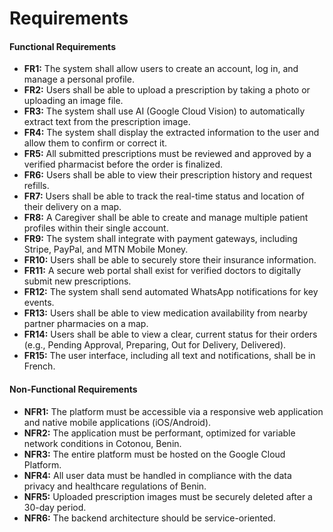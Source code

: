 # Requirements

#### **Functional Requirements**
* **FR1:** The system shall allow users to create an account, log in, and manage a personal profile.
* **FR2:** Users shall be able to upload a prescription by taking a photo or uploading an image file.
* **FR3:** The system shall use AI (Google Cloud Vision) to automatically extract text from the prescription image.
* **FR4:** The system shall display the extracted information to the user and allow them to confirm or correct it.
* **FR5:** All submitted prescriptions must be reviewed and approved by a verified pharmacist before the order is finalized.
* **FR6:** Users shall be able to view their prescription history and request refills.
* **FR7:** Users shall be able to track the real-time status and location of their delivery on a map.
* **FR8:** A Caregiver shall be able to create and manage multiple patient profiles within their single account.
* **FR9:** The system shall integrate with payment gateways, including Stripe, PayPal, and MTN Mobile Money.
* **FR10:** Users shall be able to securely store their insurance information.
* **FR11:** A secure web portal shall exist for verified doctors to digitally submit new prescriptions.
* **FR12:** The system shall send automated WhatsApp notifications for key events.
* **FR13:** Users shall be able to view medication availability from nearby partner pharmacies on a map.
* **FR14:** Users shall be able to view a clear, current status for their orders (e.g., Pending Approval, Preparing, Out for Delivery, Delivered).
* **FR15:** The user interface, including all text and notifications, shall be in French.

#### **Non-Functional Requirements**
* **NFR1:** The platform must be accessible via a responsive web application and native mobile applications (iOS/Android).
* **NFR2:** The application must be performant, optimized for variable network conditions in Cotonou, Benin.
* **NFR3:** The entire platform must be hosted on the Google Cloud Platform.
* **NFR4:** All user data must be handled in compliance with the data privacy and healthcare regulations of Benin.
* **NFR5:** Uploaded prescription images must be securely deleted after a 30-day period.
* **NFR6:** The backend architecture should be service-oriented. 
